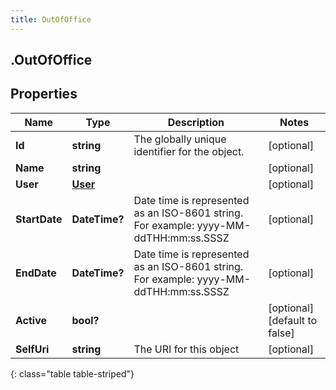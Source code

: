 ```yaml
---
title: OutOfOffice
---
```

## .OutOfOffice

## Properties

|Name | Type | Description | Notes|
|------------ | ------------- | ------------- | -------------|
| **Id** | **string** | The globally unique identifier for the object. | [optional] |
| **Name** | **string** |  | [optional] |
| **User** | [**User**](User.html) |  | [optional] |
| **StartDate** | **DateTime?** | Date time is represented as an ISO-8601 string. For example: yyyy-MM-ddTHH:mm:ss.SSSZ | [optional] |
| **EndDate** | **DateTime?** | Date time is represented as an ISO-8601 string. For example: yyyy-MM-ddTHH:mm:ss.SSSZ | [optional] |
| **Active** | **bool?** |  | [optional] [default to false]|
| **SelfUri** | **string** | The URI for this object | [optional] |
{: class="table table-striped"}


